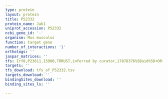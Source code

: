 ```yaml
---
type: protein
layout: protein
title: P52332
protein_name: Jak1
uniprot_accession: P52332
ncbi_gene_id: '-'
organism: Mus musculus
function: target gene
number_of_interactions: '1'
orthologs: ''
jaspar_matrices: ''
tfs: Irf8,P23611,15900,TRRUST,inferred by curator,17878376%5Buid%5D+OR+29087512%5Buid%5D,Yes
targets: ''
tfs_download: tfs_of_P52332.tsv
targets_download: ''
bindingSites_download: ''
binding_sites_ls: ''

---
```


